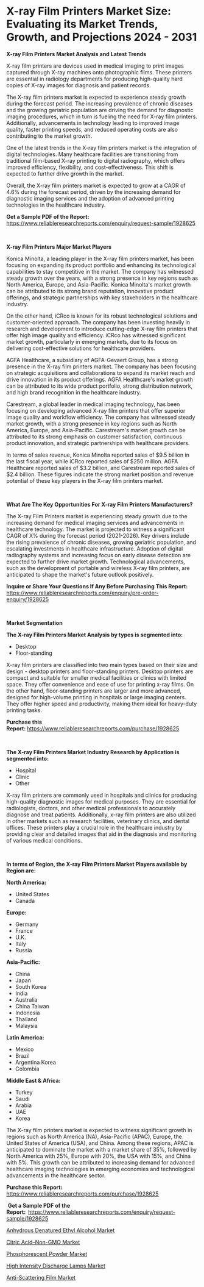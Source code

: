<p><h1>X-ray Film Printers Market Size: Evaluating its Market Trends, Growth, and Projections 2024 - 2031</h1></p><p><strong>X-ray Film Printers Market Analysis and Latest Trends</strong></p>
<p><p>X-ray film printers are devices used in medical imaging to print images captured through X-ray machines onto photographic films. These printers are essential in radiology departments for producing high-quality hard copies of X-ray images for diagnosis and patient records.</p><p>The X-ray film printers market is expected to experience steady growth during the forecast period. The increasing prevalence of chronic diseases and the growing geriatric population are driving the demand for diagnostic imaging procedures, which in turn is fueling the need for X-ray film printers. Additionally, advancements in technology leading to improved image quality, faster printing speeds, and reduced operating costs are also contributing to the market growth.</p><p>One of the latest trends in the X-ray film printers market is the integration of digital technologies. Many healthcare facilities are transitioning from traditional film-based X-ray printing to digital radiography, which offers improved efficiency, flexibility, and cost-effectiveness. This shift is expected to further drive growth in the market.</p><p>Overall, the X-ray film printers market is expected to grow at a CAGR of 4.6% during the forecast period, driven by the increasing demand for diagnostic imaging services and the adoption of advanced printing technologies in the healthcare industry.</p></p>
<p><strong>Get a Sample PDF of the Report:&nbsp;</strong> <a href="https://www.reliableresearchreports.com/enquiry/request-sample/1928625">https://www.reliableresearchreports.com/enquiry/request-sample/1928625</a></p>
<p>&nbsp;</p>
<p><strong>X-ray Film Printers Major Market Players</strong></p>
<p><p>Konica Minolta, a leading player in the X-ray film printers market, has been focusing on expanding its product portfolio and enhancing its technological capabilities to stay competitive in the market. The company has witnessed steady growth over the years, with a strong presence in key regions such as North America, Europe, and Asia-Pacific. Konica Minolta's market growth can be attributed to its strong brand reputation, innovative product offerings, and strategic partnerships with key stakeholders in the healthcare industry.</p><p>On the other hand, iCRco is known for its robust technological solutions and customer-oriented approach. The company has been investing heavily in research and development to introduce cutting-edge X-ray film printers that offer high image quality and efficiency. iCRco has witnessed significant market growth, particularly in emerging markets, due to its focus on delivering cost-effective solutions for healthcare providers.</p><p>AGFA Healthcare, a subsidiary of AGFA-Gevaert Group, has a strong presence in the X-ray film printers market. The company has been focusing on strategic acquisitions and collaborations to expand its market reach and drive innovation in its product offerings. AGFA Healthcare's market growth can be attributed to its wide product portfolio, strong distribution network, and high brand recognition in the healthcare industry.</p><p>Carestream, a global leader in medical imaging technology, has been focusing on developing advanced X-ray film printers that offer superior image quality and workflow efficiency. The company has witnessed steady market growth, with a strong presence in key regions such as North America, Europe, and Asia-Pacific. Carestream's market growth can be attributed to its strong emphasis on customer satisfaction, continuous product innovation, and strategic partnerships with healthcare providers.</p><p>In terms of sales revenue, Konica Minolta reported sales of $9.5 billion in the last fiscal year, while iCRco reported sales of $250 million. AGFA Healthcare reported sales of $3.2 billion, and Carestream reported sales of $2.4 billion. These figures indicate the strong market position and revenue potential of these key players in the X-ray film printers market.</p></p>
<p>&nbsp;</p>
<p><strong>What Are The Key Opportunities For X-ray Film Printers Manufacturers?</strong></p>
<p><p>The X-ray Film Printers market is experiencing steady growth due to the increasing demand for medical imaging services and advancements in healthcare technology. The market is projected to witness a significant CAGR of X% during the forecast period (2021-2026). Key drivers include the rising prevalence of chronic diseases, growing geriatric population, and escalating investments in healthcare infrastructure. Adoption of digital radiography systems and increasing focus on early disease detection are expected to further drive market growth. Technological advancements, such as the development of portable and wireless X-ray film printers, are anticipated to shape the market's future outlook positively.</p></p>
<p><strong>Inquire or Share Your Questions If Any Before Purchasing This Report:</strong> <a href="https://www.reliableresearchreports.com/enquiry/pre-order-enquiry/1928625">https://www.reliableresearchreports.com/enquiry/pre-order-enquiry/1928625</a></p>
<p>&nbsp;</p>
<p><strong>Market Segmentation</strong></p>
<p><strong>The X-ray Film Printers Market Analysis by types is segmented into:</strong></p>
<p><ul><li>Desktop</li><li>Floor-standing</li></ul></p>
<p><p>X-ray film printers are classified into two main types based on their size and design - desktop printers and floor-standing printers. Desktop printers are compact and suitable for smaller medical facilities or clinics with limited space. They offer convenience and ease of use for printing x-ray films. On the other hand, floor-standing printers are larger and more advanced, designed for high-volume printing in hospitals or large imaging centers. They offer higher speed and productivity, making them ideal for heavy-duty printing tasks.</p></p>
<p><strong>Purchase this Report:&nbsp;</strong><a href="https://www.reliableresearchreports.com/purchase/1928625">https://www.reliableresearchreports.com/purchase/1928625</a></p>
<p>&nbsp;</p>
<p><strong>The X-ray Film Printers Market Industry Research by Application is segmented into:</strong></p>
<p><ul><li>Hospital</li><li>Clinic</li><li>Other</li></ul></p>
<p><p>X-ray film printers are commonly used in hospitals and clinics for producing high-quality diagnostic images for medical purposes. They are essential for radiologists, doctors, and other medical professionals to accurately diagnose and treat patients. Additionally, x-ray film printers are also utilized in other markets such as research facilities, veterinary clinics, and dental offices. These printers play a crucial role in the healthcare industry by providing clear and detailed images that aid in the diagnosis and monitoring of various medical conditions.</p></p>
<p>&nbsp;</p>
<p><strong>In terms of Region, the X-ray Film Printers Market Players available by Region are:</strong></p>
<p>
    <p> <strong> North America: </strong>
        <ul>
            <li>United States</li>
            <li>Canada</li>
        </ul>
        </p> 
    <p> <strong> Europe: </strong>
        <ul>
            <li>Germany</li>
            <li>France</li>
            <li>U.K.</li>
            <li>Italy</li>
            <li>Russia</li>
        </ul>
        </p> 
    <p> <strong> Asia-Pacific: </strong>
        <ul>
            <li>China</li>
            <li>Japan</li>
            <li>South Korea</li>
            <li>India</li>
            <li>Australia</li>
            <li>China Taiwan</li>
            <li>Indonesia</li>
            <li>Thailand</li>
            <li>Malaysia</li>
        </ul>
        </p> 
    <p> <strong> Latin America: </strong>
        <ul>
            <li>Mexico</li>
            <li>Brazil</li>
            <li>Argentina Korea</li>
            <li>Colombia</li>
        </ul>
        </p> 
    <p> <strong> Middle East & Africa: </strong>
        <ul>
            <li>Turkey</li>
            <li>Saudi</li>
            <li>Arabia</li>
            <li>UAE</li>
            <li>Korea</li>
        </ul>
    </p>
    </p>
<p><p>The X-ray film printers market is expected to witness significant growth in regions such as North America (NA), Asia-Pacific (APAC), Europe, the United States of America (USA), and China. Among these regions, APAC is anticipated to dominate the market with a market share of 35%, followed by North America with 25%, Europe with 20%, the USA with 15%, and China with 5%. This growth can be attributed to increasing demand for advanced healthcare imaging technologies in emerging economies and technological advancements in the healthcare sector.</p></p>
<p><strong>Purchase this Report: </strong><a href="https://www.reliableresearchreports.com/purchase/1928625">https://www.reliableresearchreports.com/purchase/1928625</a></p>
<p>&nbsp;<strong>Get a Sample PDF of the Report:&nbsp;&nbsp;</strong><a href="https://www.reliableresearchreports.com/enquiry/request-sample/1928625">https://www.reliableresearchreports.com/enquiry/request-sample/1928625</a></p>
<p><strong></strong></p>
<p><p><a href="https://simplistic-meeting-7ee.notion.site/Anhydrous-Denatured-Ethyl-Alcohol-Market-Size-Focuses-on-Market-Dynamics-In-Depth-Analysis-and-Futu-d6210b7831b0443684943f9d264423e8">Anhydrous Denatured Ethyl Alcohol Market</a></p><p><a href="https://skillful-vermicelli-b89.notion.site/Citric-Acid-Non-GMO-Market-Offers-Provide-Insightful-Data-for-the-Time-Period-from-2024-to-2031-and--f6badfce5c614bc8bb390c86c726d9c5">Citric Acid–Non-GMO Market</a></p><p><a href="https://view.publitas.com/reportprime-1/phosphorescent-powder-market-challenges-opportunities-and-growth-drivers-and-major-market-players-forecasted-for-period-from-2024-2031/">Phosphorescent Powder Market</a></p><p><a href="https://view.publitas.com/reportprime-1/insights-into-high-intensity-discharge-lamps-market-size-analysing-market-share-trends-and-growth-from-2024-to-2031/">High Intensity Discharge Lamps Market</a></p><p><a href="https://eight-handstand-8fb.notion.site/Anti-Scattering-Film-Market-Insights-Market-Players-and-Forecast-Till-2031-15ce0312dafc424c90c376646eaf3bd8">Anti-Scattering Film Market</a></p></p>